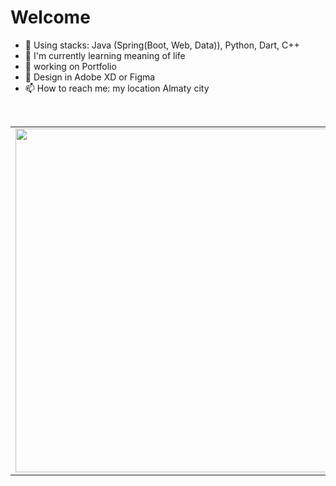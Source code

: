 # Welcome

- 📖 Using stacks: Java (Spring(Boot, Web, Data)), Python, Dart, C++
- 🌱 I'm currently learning meaning of life
- 🔭               working on Portfolio
- 🎇 Design in Adobe XD or Figma
- 📫 How to reach me: my location Almaty city

<p align="center">
  <table>
  <tr>
      <td><img width="550px" align="left" src="https://github-readme-stats.vercel.app/api?username=zsanzharko&hide_border=true&count_private=false&layout=compact&hide_title=true&show_icons=true&theme=algolia&icon_color=5194f0&bg_color=0d1117" /></td>
      <td><img width="550px" src="https://github-readme-stats.vercel.app/api/top-langs/?username=zsanzharko&hide=html&layout=compact&hide_border=true&hide_title=true&theme=algolia&icon_color=5194f0&bg_color=0d1117" />
  </tr>
<!-- </table>
  <table align="center">
    <tr>
      <td> 
        <img width="550px" src="https://github-readme-stats.vercel.app/api/wakatime?username=rsanzharko">
     </td>
    </tr>
  </table> -->
</p>

<br />

<!-- <p> -->
<!--   <a href="https://www.youtube.com/extremecode"><img src="https://img.shields.io/badge/-ExtremeCode-5194f0?style=flat-square&logo=Youtube" /></a>
  <a href="https://mailhide.io/en/e/gzaiNqU4"><img src="https://img.shields.io/badge/email-reveal-2a8?style=flat-square&logo=gmail&logoColor=white&color=5194f0" /></a>
  <img src="https://visitor-badge.glitch.me/badge?page_id=extremecodetv.visitor-badge&color=5194f0" /> -->
<!-- </p> -->


<!-- ![Programmer](https://thumbs.gfycat.com/KnobbyJoyfulDeermouse-size_restricted.gif) -->


<!--
**zsanzharko/zsanzharko** is a ✨ _special_ ✨ repository because its `README.md` (this file) appears on your GitHub profile.

Here are some ideas to get you started:

- 🔭 I’m currently working on ...
- 🌱 I’m currently learning ...
- 👯 I’m looking to collaborate on ...
- 🤔 I’m looking for help with ...
- 💬 Ask me about ...
- 📫 How to reach me: ...
- 😄 Pronouns: ...
- ⚡ Fun fact: ...
-->
